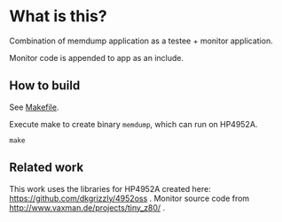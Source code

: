 # What is this?

Combination of memdump application as a testee + monitor application.

Monitor code is appended to app as an include. 


## How to build
See [Makefile](Makefile).

Execute make to create binary ```memdump```, which can run on HP4952A.
```
make 
```

## Related work
This work uses the libraries for HP4952A created here: https://github.com/dkgrizzly/4952oss .
Monitor source code from http://www.vaxman.de/projects/tiny_z80/ .